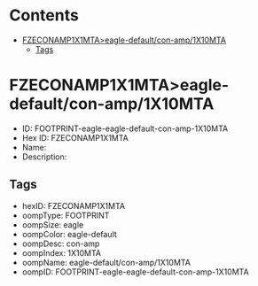 



Contents
========

* [FZECONAMP1X1MTA>eagle-default/con-amp/1X10MTA](#fzeconamp1x1mtaeagle-defaultcon-amp1x10mta)
	* [Tags](#tags)

# FZECONAMP1X1MTA>eagle-default/con-amp/1X10MTA

- ID: FOOTPRINT-eagle-eagle-default-con-amp-1X10MTA
- Hex ID: FZECONAMP1X1MTA
- Name: 
- Description: 

## Tags

- hexID: FZECONAMP1X1MTA
- oompType: FOOTPRINT
- oompSize: eagle
- oompColor: eagle-default
- oompDesc: con-amp
- oompIndex: 1X10MTA
- oompName: eagle-default/con-amp/1X10MTA
- oompID: FOOTPRINT-eagle-eagle-default-con-amp-1X10MTA
